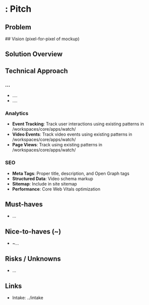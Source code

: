 # <Feature>: Pitch
## Problem
<TBD>
## Vision (pixel-for-pixel of mockup)
<link screenshots from ../intake/ui>

## Solution Overview

## Technical Approach

### ...
- ....
- ....

### Analytics
- **Event Tracking**: Track user interactions using existing patterns in /workspaces/core/apps/watch/
- **Video Events**: Track video events using existing patterns in /workspaces/core/apps/watch/
- **Page Views**: Track using existing patterns in /workspaces/core/apps/watch/

### SEO
- **Meta Tags**: Proper title, description, and Open Graph tags
- **Structured Data**: Video schema markup
- **Sitemap**: Include in site sitemap
- **Performance**: Core Web Vitals optimization 

## Must-haves
- …
## Nice-to-haves (~)
- ~…
## Risks / Unknowns
- …
## Links
- Intake: ../intake
